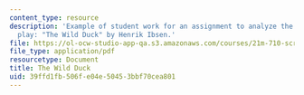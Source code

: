 ```yaml
---
content_type: resource
description: 'Example of student work for an assignment to analyze the script of a
  play: "The Wild Duck" by Henrik Ibsen.'
file: https://ol-ocw-studio-app-qa.s3.amazonaws.com/courses/21m-710-script-analysis-fall-2011/39ffd1fb506fe04e50453bbf70cea801_MIT21M_710F11_Wild_Duck.pdf
file_type: application/pdf
resourcetype: Document
title: The Wild Duck
uid: 39ffd1fb-506f-e04e-5045-3bbf70cea801
---
```

